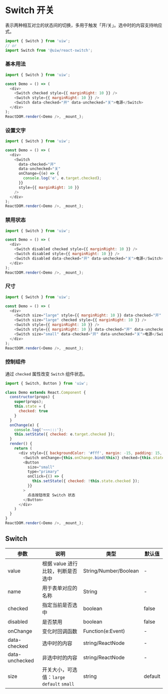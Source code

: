 Switch 开关
===

表示两种相互对立的状态间的切换，多用于触发「开/关」。选中时的内容支持响应式。

```jsx
import { Switch } from 'uiw';
// or
import Switch from '@uiw/react-switch';
```

### 基本用法

<!--DemoStart,bgWhite,codePen--> 
```js
import { Switch } from 'uiw';

const Demo = () => (
  <div>
    <Switch checked style={{ marginRight: 10 }} />
    <Switch style={{ marginRight: 10 }} />
    <Switch data-checked="开" data-unchecked="关">电源</Switch>
  </div>
);
ReactDOM.render(<Demo />, _mount_);
```
<!--End-->

### 设置文字

<!--DemoStart,bgWhite,codePen--> 
```js
import { Switch } from 'uiw';

const Demo = () => (
  <div>
    <Switch
      data-checked="开"
      data-unchecked="关"
      onChange={(e) => {
        console.log('e', e.target.checked);
      }}
      style={{ marginRight: 10 }}
    />
  </div>
);
ReactDOM.render(<Demo />, _mount_);
```
<!--End-->


### 禁用状态

<!--DemoStart,bgWhite,codePen--> 
```js
import { Switch } from 'uiw';

const Demo = () => (
  <div>
    <Switch disabled checked style={{ marginRight: 10 }} />
    <Switch disabled style={{ marginRight: 10 }} />
    <Switch disabled data-checked="开" data-unchecked="关">电源</Switch>
  </div>
);
ReactDOM.render(<Demo />, _mount_);
```
<!--End-->

### 尺寸

<!--DemoStart,bgWhite,codePen--> 
```js
import { Switch } from 'uiw';

const Demo = () => (
  <div>
    <Switch size="large" style={{ marginRight: 10 }} data-checked="开" data-unchecked="关" />
    <Switch size="large" checked style={{ marginRight: 10 }} />
    <Switch style={{ marginRight: 10 }} />
    <Switch style={{ marginRight: 10 }} data-checked="开" data-unchecked="关" />
    <Switch size="small" data-checked="开" data-unchecked="关">电源</Switch>
  </div>
);
ReactDOM.render(<Demo />, _mount_);
```
<!--End-->

### 控制组件

通过 `checked` 属性改变 `Switch` 组件状态。

<!--DemoStart,bgWhite,codePen--> 
```js
import { Switch, Button } from 'uiw';

class Demo extends React.Component {
  constructor(props) {
    super(props);
    this.state = {
      checked: true
    }
  }
  onChange(e) {
    console.log('~~~:::');
    this.setState({ checked: e.target.checked });
  }
  render() {
    return (
      <div style={{ backgroundColor: '#fff', margin: -15, padding: 15, borderRadius: '5px 5px 0 0' }}>
        <Switch onChange={this.onChange.bind(this)} checked={this.state.checked} style={{ marginRight: 10 }} />
        <Button
          size="small"
          type="primary"
          onClick={() => {
            this.setState({ checked: !this.state.checked });
          }}
        >
          点击按钮改变 Switch 状态
        </Button>
      </div>
    )
  }
}
ReactDOM.render(<Demo />, _mount_);
```
<!--End-->

## Switch 

| 参数 | 说明 | 类型 | 默认值 |
|------ |-------- |---------- |-------- |
| value | 根据 value 进行比较，判断是否选中 | String/Number/Boolean | - |
| name | 用于表单对应的名称 | String | - |
| checked | 指定当前是否选中 | boolean | false |
| disabled | 是否禁用 | boolean | false |
| onChange | 变化时回调函数 | Function(e:Event) | - |
| data-checked |  选中时的内容 | string/ReactNode | - |
| data-unchecked |  非选中时的内容 | string/ReactNode | - |
| size |  开关大小，可选值：`large` `default` `small` | string | default |
